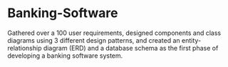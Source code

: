 # Banking-Software
Gathered over a 100 user requirements, designed components and class diagrams using 3 different design patterns, and created an entity-relationship diagram (ERD) and a database schema as the first phase of developing a banking software system.
